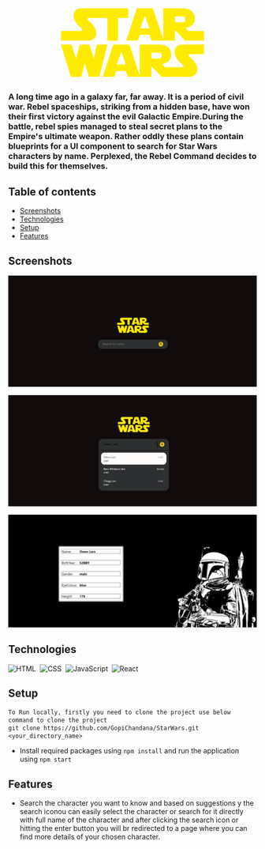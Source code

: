 <p align="center">
  <img  width="300px" src="https://github.com/GopiChandana/StarWars/blob/main/join-upipr-fe-master/src/pages/Home/star-wars-logo.png" alt="star wars logo"/>
</p>

### A long time ago in a galaxy far, far away. It is a period of civil war. Rebel spaceships, striking from a hidden base, have won their first victory against the evil Galactic Empire.During the battle, rebel spies managed to steal secret plans to the Empire's ultimate weapon. Rather oddly these plans contain blueprints for a UI component to search for Star Wars characters by name. Perplexed, the Rebel Command decides to build this for themselves.


## Table of contents
* [Screenshots](#screenshots)
* [Technologies](#technologies)
* [Setup](#setup)
* [Features](#features)


## Screenshots
![Page1](https://github.com/GopiChandana/StarWars/blob/main/join-upipr-fe-master/public/Screenshot%20(4203).png?raw=true)

![Page2](https://github.com/GopiChandana/StarWars/blob/main/join-upipr-fe-master/public/Screenshot%20(4204).png?raw=true)

![Page3](https://github.com/GopiChandana/StarWars/blob/main/join-upipr-fe-master/public/Screenshot%20(4205).png?raw=true)



## Technologies

![HTML](https://img.shields.io/badge/html5%20-%23E34F26.svg?&style=for-the-badge&logo=html5&logoColor=white)&nbsp;
![CSS](https://img.shields.io/badge/css3%20-%231572B6.svg?&style=for-the-badge&logo=css3&logoColor=white)&nbsp;
![JavaScript](https://img.shields.io/badge/javascript%20-%23323330.svg?&style=for-the-badge&logo=javascript&logoColor=%23F7DF1E)&nbsp;
![React](https://img.shields.io/badge/react%20-%2320232a.svg?&style=for-the-badge&logo=react&logoColor=%2361DAFB)&nbsp;
 

## Setup
```
To Run locally, firstly you need to clone the project use below command to clone the project
git clone https://github.com/GopiChandana/StarWars.git <your_directory_name>
```
* Install required packages using ```npm install``` and run the application using ```npm start```

## Features
* Search the character you want to know and based on suggestions y the search iconou can easily select the character or search for it directly with full name of the character and after clicking the search icon or hitting the enter button you will br redirected to a page where you can find more details of your chosen character.




